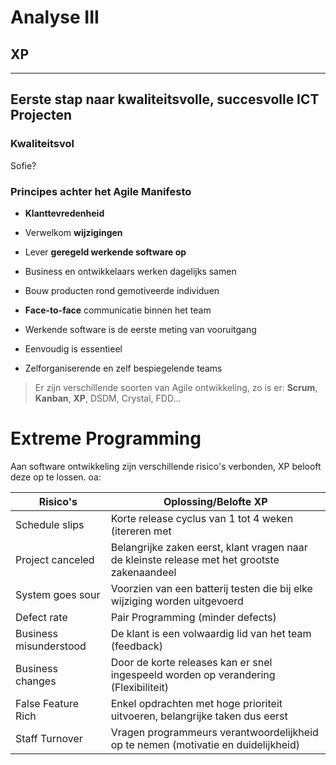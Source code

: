 # Analyse III
## XP
---
## Eerste stap naar kwaliteitsvolle, succesvolle ICT Projecten
### Kwaliteitsvol

Sofie?

### Principes achter het Agile Manifesto
* **Klanttevredenheid**

* Verwelkom **wijzigingen**

* Lever **geregeld werkende software op**

* Business en ontwikkelaars werken dagelijks samen

* Bouw producten rond gemotiveerde individuen

* **Face-to-face** communicatie binnen het team

* Werkende software is de eerste meting van vooruitgang

* Eenvoudig is essentieel

* Zelforganiserende en zelf bespiegelende teams

> Er zijn verschillende soorten van Agile ontwikkeling, zo is er: **Scrum**, **Kanban**, **XP**, DSDM, Crystal, FDD...

# Extreme Programming
Aan software ontwikkeling zijn verschillende risico's verbonden, XP belooft deze op te lossen. oa:


| Risico's | Oplossing/Belofte XP |
| ------ | ------------- |
| Schedule slips | Korte release cyclus van 1 tot 4 weken (itereren met  |klant), waarbij taken 1 tot 3 man-dagen duren |
| Project canceled | Belangrijke zaken eerst, klant vragen naar de kleinste release met het grootste zakenaandeel |
| System goes sour | Voorzien van een batterij testen die bij elke wijziging worden uitgevoerd |
| Defect rate | Pair Programming (minder defects) |
| Business misunderstood | De klant is een volwaardig lid van het team (feedback) |
| Business changes | Door de korte releases kan er snel ingespeeld worden op verandering (Flexibiliteit) |
| False Feature Rich | Enkel opdrachten met hoge prioriteit uitvoeren, belangrijke taken dus eerst |
| Staff Turnover | Vragen programmeurs verantwoordelijkheid op te nemen (motivatie en duidelijkheid) |
